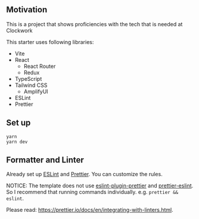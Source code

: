 ## Motivation

This is a project that shows proficiencies with the tech that is needed at Clockwork

This starter uses following libraries:

- Vite
- React
  - React Router
  - Redux
- TypeScript
- Tailwind CSS
  - AmplifyUI
- ESLint
- Prettier

## Set up

```shell
yarn
yarn dev
```

## Formatter and Linter

Already set up [ESLint](https://eslint.org/) and [Prettier](https://prettier.io/). You can customize the rules.

NOTICE: The template does not use [eslint-plugin-prettier](https://github.com/prettier/eslint-plugin-prettier) and [prettier-eslint](https://github.com/prettier/prettier-eslint). So I recommend that running commands individually. e.g. `prettier && eslint`.

Please read: https://prettier.io/docs/en/integrating-with-linters.html.
